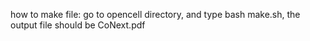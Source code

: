 how to make file:
go to opencell directory, and type bash make.sh, the output file should be CoNext.pdf

